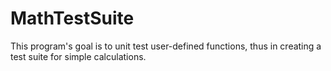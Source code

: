 # MathTestSuite
This program's goal is to unit test user-defined functions, thus in creating a test suite for simple calculations.
